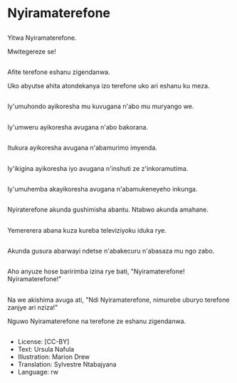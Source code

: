 # Nyiramaterefone

##
Yitwa Nyiramaterefone.

Mwitegereze se!

##
Afite terefone eshanu zigendanwa.

Uko abyutse ahita atondekanya izo terefone uko ari eshanu ku meza.

##
Iy'umuhondo ayikoresha mu kuvugana n'abo mu muryango we.

##
Iy'umweru ayikoresha avugana n'abo bakorana.

##
Itukura ayikoresha avugana n'abamurimo imyenda.

##
Iy'ikigina ayikoresha iyo avugana n'inshuti ze z'inkoramutima.

##
Iy'umuhemba akayikoresha avugana n'abamukeneyeho inkunga.

##
Nyiraterefone akunda gushimisha abantu. Ntabwo akunda amahane.

##
Yemererera abana kuza kureba televiziyoku iduka rye.

##
Akunda gusura abarwayi ndetse n'abakecuru n'abasaza mu ngo zabo.

##
Aho anyuze hose baririmba izina rye bati, "Nyiramaterefone! Nyiramaterefone!"

##
Na we akishima avuga ati, "Ndi Nyiramaterefone, nimurebe uburyo terefone zanjye ari nziza!"

Nguwo Nyiramaterefone na terefone ze eshanu zigendanwa.

##
* License: [CC-BY]
* Text: Ursula Nafula
* Illustration: Marion Drew
* Translation: Sylvestre Ntabajyana
* Language: rw
